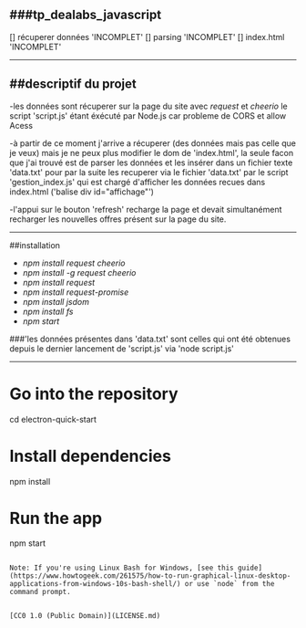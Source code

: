 
###tp_dealabs_javascript
---------------------------------------

[] récuperer données 'INCOMPLET'
[] parsing 'INCOMPLET'
[] index.html 'INCOMPLET'

---------------------------------------
##descriptif du projet
---------------------------------------
-les données sont récuperer sur la page du site avec *request* et *cheerio* le script 'script.js' étant éxécuté par Node.js car probleme de CORS et allow Acess

-à partir de ce moment j'arrive a récuperer (des données mais pas celle que je veux) mais je ne peux plus modifier le dom de 'index.html', la seule facon que j'ai trouvé est de parser les données et les insérer dans un fichier texte
 'data.txt' pour par la suite les recuperer via le fichier 'data.txt' par le script 'gestion_index.js' qui est chargé d'afficher les données recues dans index.html ('balise div id="affichage"')

-l'appui sur le bouton 'refresh' recharge la page et devait simultanément recharger les nouvelles offres présent sur la page du site.

---------------------------------------

##installation

- *npm install request cheerio*
- *npm install -g request cheerio*
- *npm install request*
- *npm install request-promise*
- *npm install jsdom*
- *npm install fs*
- *npm start*

###'les données présentes dans 'data.txt' sont celles qui ont été obtenues depuis le dernier lancement de 'script.js' via 'node script.js'

---------------------------------------


# Go into the repository
cd electron-quick-start
# Install dependencies
npm install
# Run the app
npm start
```

Note: If you're using Linux Bash for Windows, [see this guide](https://www.howtogeek.com/261575/how-to-run-graphical-linux-desktop-applications-from-windows-10s-bash-shell/) or use `node` from the command prompt.


[CC0 1.0 (Public Domain)](LICENSE.md)
